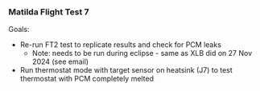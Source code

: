 ### Matilda Flight Test 7

Goals:

* Re-run FT2 test to replicate results and check for PCM leaks
  * Note: needs to be run during eclipse - same as XLB did on 27 Nov 2024 (see email)
* Run thermostat mode with target sensor on heatsink (J7) to test thermostat with PCM completely melted

